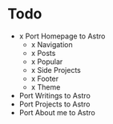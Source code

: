 # Todo
- x Port Homepage to Astro
  - x Navigation
  - x Posts
  - x Popular
  - x Side Projects
  - x Footer
  - x Theme
- Port Writings to Astro
- Port Projects to Astro
- Port About me to Astro
